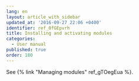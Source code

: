 ```yaml
---
lang: en
layout: article_with_sidebar
updated_at: '2016-09-27 22:06 +0400'
identifier: ref_0fGEpvrh
title: Installing and activating modules
categories:
  - User manual
published: true
order: 180
---
```



See {% link "Managing modules" ref_gTOegEua %}.
